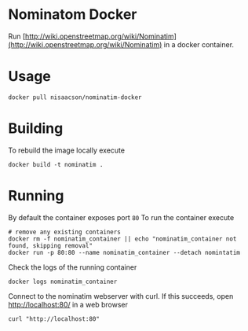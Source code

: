 # Nominatom Docker

Run [http://wiki.openstreetmap.org/wiki/Nominatim](http://wiki.openstreetmap.org/wiki/Nominatim) in a docker container.

# Usage

```
docker pull nisaacson/nominatim-docker
```

# Building

To rebuild the image locally execute

```
docker build -t nominatim .
```

# Running

By default the container exposes port `80` To run the container execute

```
# remove any existing containers
docker rm -f nominatim_container || echo "nominatim_container not found, skipping removal"
docker run -p 80:80 --name nominatim_container --detach nomintatim
```

Check the logs of the running container

```
docker logs nominatim_container
```

Connect to the nominatim webserver with curl. If this succeeds, open [http://localhost:80/](http:/localhost:80) in a web browser

```
curl "http://localhost:80"
```
